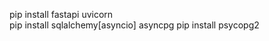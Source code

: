    pip install fastapi uvicorn    
   pip install sqlalchemy[asyncio] asyncpg
   pip install psycopg2  
     
   